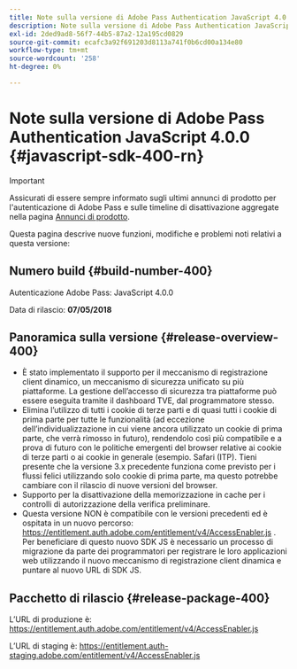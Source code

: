 ```yaml
---
title: Note sulla versione di Adobe Pass Authentication JavaScript 4.0.0
description: Note sulla versione di Adobe Pass Authentication JavaScript 4.0.0
exl-id: 2ded9ad8-56f7-44b5-87a2-12a195cd0829
source-git-commit: ecafc3a92f691203d8113a741f0b6cd00a134e80
workflow-type: tm+mt
source-wordcount: '258'
ht-degree: 0%

---
```


# Note sulla versione di Adobe Pass Authentication JavaScript 4.0.0 {#javascript-sdk-400-rn}

>[!IMPORTANT]
>
> Assicurati di essere sempre informato sugli ultimi annunci di prodotto per l&#39;autenticazione di Adobe Pass e sulle timeline di disattivazione aggregate nella pagina [Annunci di prodotto](/help/authentication/product-announcements.md).

Questa pagina descrive nuove funzioni, modifiche e problemi noti relativi a questa versione:

## Numero build {#build-number-400}

Autenticazione Adobe Pass: JavaScript 4.0.0

Data di rilascio: **07/05/2018**

## Panoramica sulla versione {#release-overview-400}

* È stato implementato il supporto per il meccanismo di registrazione client dinamico, un meccanismo di sicurezza unificato su più piattaforme. La gestione dell’accesso di sicurezza tra piattaforme può essere eseguita tramite il dashboard TVE, dal programmatore stesso.
* Elimina l’utilizzo di tutti i cookie di terze parti e di quasi tutti i cookie di prima parte per tutte le funzionalità (ad eccezione dell’individualizzazione in cui viene ancora utilizzato un cookie di prima parte, che verrà rimosso in futuro), rendendolo così più compatibile e a prova di futuro con le politiche emergenti del browser relative ai cookie di terze parti o ai cookie in generale (esempio. Safari (ITP). Tieni presente che la versione 3.x precedente funziona come previsto per i flussi felici utilizzando solo cookie di prima parte, ma questo potrebbe cambiare con il rilascio di nuove versioni del browser.
* Supporto per la disattivazione della memorizzazione in cache per i controlli di autorizzazione della verifica preliminare.
* Questa versione NON è compatibile con le versioni precedenti ed è ospitata in un nuovo percorso: https://entitlement.auth.adobe.com/entitlement/v4/AccessEnabler.js . Per beneficiare di questo nuovo SDK JS è necessario un processo di migrazione da parte dei programmatori per registrare le loro applicazioni web utilizzando il nuovo meccanismo di registrazione client dinamica e puntare al nuovo URL di SDK JS.

## Pacchetto di rilascio {#release-package-400}

L’URL di produzione è: https://entitlement.auth.adobe.com/entitlement/v4/AccessEnabler.js

L’URL di staging è: https://entitlement.auth-staging.adobe.com/entitlement/v4/AccessEnabler.js
